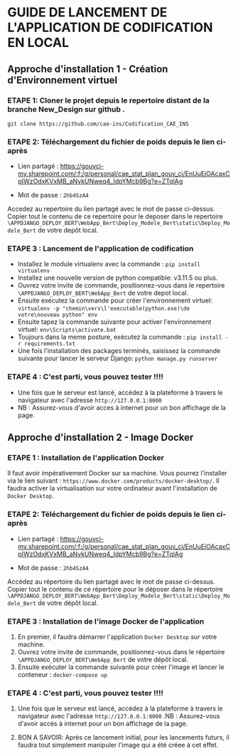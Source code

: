 # GUIDE DE LANCEMENT DE L'APPLICATION DE CODIFICATION EN LOCAL

## Approche d'installation 1 - Création d'Environnement virtuel

### ETAPE 1: Cloner le projet depuis le repertoire distant de la branche New_Design sur github .
```
git clone https://github.com/cae-ins/Codification_CAE_INS
```
### ETAPE 2: Téléchargement du fichier de poids depuis le lien ci-après
 
- Lien partagé : https://gouvci-my.sharepoint.com/:f:/g/personal/cae_stat_plan_gouv_ci/EnUuEiOAcaxCpIWzOdxKVxMB_aNvkUNweq4_IdpYMcb9Bg?e=ZTqlAg

- Mot de passe : ``2hb4SzA4``

Accedez au repertoire du lien partagé avec le mot de passe ci-dessus. 
Copier tout le contenu de ce repertoire pour le deposer dans le repertoire ``\APPDJANGO_DEPLOY_BERT\WebApp_Bert\Deploy_Modele_Bert\static\Deploy_Modele_Bert`` de votre depôt local.

### ETAPE 3 : Lancement de l'application de codification

- Installez le module virtualenv avec la commande : ``pip install virtualenv``
- Installez une nouvelle version de python compatible: v3.11.5 ou plus.
- Ouvrez votre invite de commande, positionnez-vous dans le repertoire ``\APPDJANGO_DEPLOY_BERT\WebApp_Bert`` de votre depot local.
- Ensuite exécutez la commande pour créer l'environnement virtuel: ``virtualenv -p "chemin\vers\l'executable(python.exe)\de votre\nouveau python" env``
- Ensuite tapez la commande suivante pour activer l'environnement virtuel: ``env\Scripts\activate.bat``
- Toujours dans la meme posture, exécutez la commande : ``pip install -r requirements.txt``
- Une fois l'installation des packages terminés, saisissez la commande suivante pour lancer le serveur Django: ``python manage.py runserver``

### ETAPE 4 : C'est parti, vous pouvez tester !!!!

- Une fois que le serveur est lancé, accédez à la plateforme à travers le navigateur avec l'adresse ``http://127.0.0.1:8000``
- NB : Assurez-vous d'avoir acces à internet pour un bon affichage de la page.


## Approche d'installation 2 - Image Docker

### ETAPE 1 : Installation de l'application Docker
Il faut avoir impérativement Docker sur sa machine. Vous pourrez l'installer via le lien suivant : ``https://www.docker.com/products/docker-desktop/``. Il faudra activer la virtualisation sur votre ordinateur avant l'installation de ``Docker Desktop``.

### ETAPE 2: Téléchargement du fichier de poids depuis le lien ci-après
 
- Lien partagé : https://gouvci-my.sharepoint.com/:f:/g/personal/cae_stat_plan_gouv_ci/EnUuEiOAcaxCpIWzOdxKVxMB_aNvkUNweq4_IdpYMcb9Bg?e=ZTqlAg

- Mot de passe : ``2hb4SzA4``

Accédez au répertoire du lien partagé avec le mot de passe ci-dessus. 
Copier tout le contenu de ce répertoire pour le déposer dans le répertoire ``\APPDJANGO_DEPLOY_BERT\WebApp_Bert\Deploy_Modele_Bert\static\Deploy_Modele_Bert`` de votre dépôt local.

### ETAPE 3 : Installation de l'image Docker de l'application

1. En premier, il faudra démarrer l'application ``Docker Desktop`` sur votre machine.
2. Ouvrez votre invite de commande, positionnez-vous dans le répertoire ``\APPDJANGO_DEPLOY_BERT\WebApp_Bert`` de votre dépôt local.
3. Ensuite exécuter la commande suivante pour créer l'image et lancer le conteneur : ``docker-compose up``

### ETAPE 4 : C'est parti, vous pouvez tester !!!!

1. Une fois que le serveur est lancé, accédez à la plateforme à travers le navigateur avec l'adresse ``http://127.0.0.1:8000``
.NB : Assurez-vous d'avoir accès à internet pour un bon affichage de la page.

2. BON A SAVOIR: Après ce lancement initial, pour les lancements futurs, il faudra tout simplement manipuler l'image qui a été créee à cet effet.










